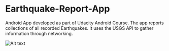 # Earthquake-Report-App

Android App developed as part of Udacity Android Course.
The app reports collections of all recorded Earthquakes.
It uses the USGS API to gather information through networking. 

![Alt text](/screenshot.jpg?raw=true "Optional Title")
